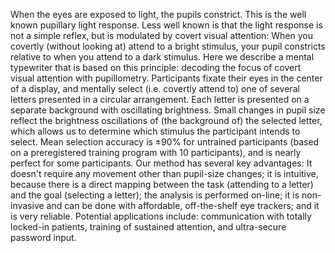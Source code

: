 When the eyes are exposed to light, the pupils constrict. This is the well known pupillary light response. Less well known is that the light response is not a simple reflex, but is modulated by covert visual attention: When you covertly (without looking at) attend to a bright stimulus, your pupil constricts relative to when you attend to a dark stimulus. Here we describe a mental typewriter that is based on this principle: decoding the focus of covert visual attention with pupillometry. Participants fixate their eyes in the center of a display, and mentally select (i.e. covertly attend to) one of several letters presented in a circular arrangement. Each letter is presented on a separate background with oscillating brightness. Small changes in pupil size reflect the brightness oscillations of (the background of) the selected letter, which allows us to determine which stimulus the participant intends to select. Mean selection accuracy is ±90% for untrained participants (based on a preregistered training program with 10 participants), and is nearly perfect for some participants. Our method has several key advantages: It doesn't require any movement other than pupil-size changes; it is intuitive, because there is a direct mapping between the task (attending to a letter) and the goal (selecting a letter); the analysis is performed on-line; it is non-invasive and can be done with affordable, off-the-shelf eye trackers; and it is very reliable. Potential applications include: communication with totally locked-in patients, training of sustained attention, and ultra-secure password input.
